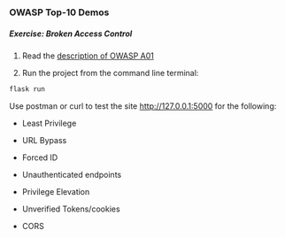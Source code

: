 ### OWASP Top-10 Demos

##### Exercise: Broken Access Control

1. Read the [description of OWASP A01](https://owasp.org/Top10/A01_2021-Broken_Access_Control/)

2. Run the project from the command line terminal: 

```bash
flask run
```

Use postman or curl to test the site http://127.0.0.1:5000 for the following:

- Least Privilege  

- URL Bypass

- Forced ID

- Unauthenticated endpoints

- Privilege Elevation

- Unverified Tokens/cookies

- CORS 

